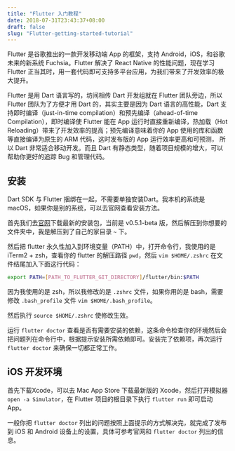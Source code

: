 ```yaml
---
title: "Flutter 入门教程"
date: 2018-07-31T23:43:37+08:00
draft: false
slug: "Flutter-getting-started-tutorial"
---
```


Flutter 是谷歌推出的一款开发移动端 App 的框架，支持 Android，iOS，和谷歌未来的新系统 Fuchsia。Flutter 解决了 React Native 的性能问题，现在学习 Flutter 正当其时，用一套代码即可支持多平台应用，为我们带来了开发效率的极大提升。

Flutter 是用 Dart 语言写的，坊间相传 Dart 开发组就在 Flutter 团队旁边，所以 Flutter 团队为了方便才用 Dart 的，其实主要是因为 Dart 语言的高性能，Dart 支持即时编译（just-in-time compilation）和预先编译（ahead-of-time Compilation），即时编译使 Flutter 能在 App 运行时直接重新编译，热加载（Hot Reloading）带来了开发效率的提高；预先编译意味着你的 App 使用的库和函数等直接编译为原生的 ARM 代码，这时发布版的 App 运行效率更高和可预测，  所以 Dart 非常适合移动开发。而且 Dart 有静态类型，随着项目规模的增大，可以帮助你更好的追踪 Bug 和管理代码。

## 安装

Dart SDK 与 Flutter 捆绑在一起，不需要单独安装Dart。我本机的系统是 macOS，如果你是别的系统，可以去官网查看安装方法。

首先我们去[官网](https://flutter.io/setup-macos/)下载最新的安装包，当前是 v0.5.1-beta 版，然后解压到你想要的文件夹中，我是解压到了自己的家目录 `~` 下。

然后把 flutter 永久性加入到环境变量（PATH）中，打开命令行，我使用的是 iTerm2 + zsh，查看你的 flutter 的解压路径 `pwd`，然后 `vim $HOME/.zshrc` 在文件结尾加入下面这行代码：

```sh
export PATH=[PATH_TO_FLUTTER_GIT_DIRECTORY]/flutter/bin:$PATH
```

因为我使用的是 zsh，所以我修改的是 `.zshrc` 文件，如果你用的是 bash，需要修改 `.bash_profile` 文件 `vim $HOME/.bash_profile`。

然后执行 `source $HOME/.zshrc` 使修改生效。

运行 `flutter doctor` 查看是否有需要安装的依赖，这条命令检查你的环境然后会把问题列在命令行中，根据提示安装所需依赖即可。安装完了依赖项，再次运行 `flutter doctor` 来确保一切都正常工作。

## iOS 开发环境

首先下载Xcode，可以去 Mac App Store 下载最新版的 Xcode，然后打开模拟器 `open -a Simulator`，在 Flutter 项目的根目录下执行 `flutter run` 即可启动 App。

一般你把 `flutter doctor` 列出的问题按照上面提示的方式解决完，就完成了发布到 iOS 和 Android 设备上的设置，具体可参考官网和 `flutter doctor` 列出的信息。
